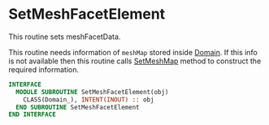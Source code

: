 # SetMeshFacetElement

This routine sets meshFacetData.

This routine needs information of `meshMap` stored inside [Domain](./Domain_.md). If this info is not available then this routine calls [SetMeshMap](SetMeshMap.md) method to construct the required information.

```fortran
INTERFACE
  MODULE SUBROUTINE SetMeshFacetElement(obj)
    CLASS(Domain_), INTENT(INOUT) :: obj
  END SUBROUTINE SetMeshFacetElement
END INTERFACE
```
